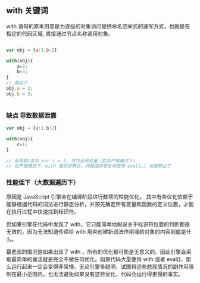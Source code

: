 ## with 关键词
with 语句的原本用意是为逐级的对象访问提供命名空间式的速写方式，也就是在指定的代码区域, 直接通过节点名称调用对象。

```javascript

var obj = {a:1,b:2}

with(obj){
	a=2;
	b=3;
}
// 类似于
obj.a = 2;
obj.b = 3;



```

### 缺点 导致数据泄露
```javascript
var obj = {a:1,b:2}

with(obj){
	c=1;
}

// 会导致c变为 var c = 1; 成为全局变量（在非严格模式下）
// 在严格模式下，with 被完全禁止，间接或非安全地使用 eval(…) 也被禁止了

```

### 性能低下（大数据遍历下）

原因是 JavaScript 引擎会在编译阶段进行数项的性能优化。
其中有些优化依赖于能够根据代码的词法进行静态分析，并预先确定所有变量和函数的定义位置，才能在执行过程中快速找到标识符。

但如果引擎在代码中发现了 with，它只能简单地假设关于标识符位置的判断都是无效的，因为无法知道传递给 with 用来创建新词法作用域的对象的内容到底是什么。

最悲观的情况是如果出现了 with ，所有的优化都可能是无意义的。因此引擎会采取最简单的做法就是完全不做任何优化。如果代码大量使用 with 或者 eval()，那么运行起来一定会变得非常慢。无论引擎多聪明，试图将这些悲观情况的副作用限制在最小范围内，也无法避免如果没有这些优化，代码会运行得更慢的事实。
